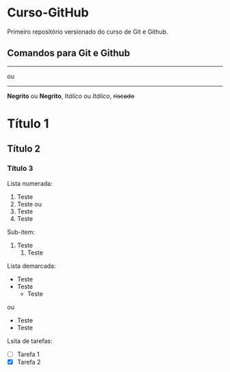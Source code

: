 # Curso-GitHub
 Primeiro repositório versionado do curso de Git e Github.

## Comandos para Git e Github
***
ou
___
**Negrito** ou __Negrito__, *Itálico* ou _Itálico_, ~~riscado~~
# Título 1
## Título 2
### Título 3
Lista numerada:
1. Teste
2. Teste
ou
1. Teste
1. Teste 

Sub-item:
1. Teste
   1. Teste

Lista demarcada:
* Teste
* Teste
   * Teste 

ou
- Teste
- Teste

Lsita de tarefas:
- [ ] Tarefa 1
- [x] Tarefa 2

